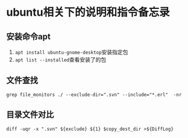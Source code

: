 # ubuntu相关下的说明和指令备忘录

安装命令apt
-----------
1. `apt install ubuntu-gnome-desktop`安装指定包
2. `apt list --installed`查看安装了的包


文件查找
--------
`grep file_monitors ./ --exclude-dir=".svn" --include="*.erl"  -nr`

目录文件对比
------------
`diff -uqr -x ".svn" ${exclude} ${1} $copy_dest_dir >${DiffLog}`

